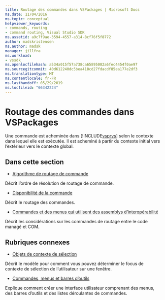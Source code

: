 ```yaml
---
title: Routage des commandes dans VSPackages | Microsoft Docs
ms.date: 11/04/2016
ms.topic: conceptual
helpviewer_keywords:
- commands, routing
- command routing, Visual Studio SDK
ms.assetid: a9c7f9ae-3594-4557-a314-8cf76f5f8772
author: madskristensen
ms.author: madsk
manager: jillfra
ms.workload:
- vssdk
ms.openlocfilehash: a534a015f57a738ca65895002a6fec4454f0ae97
ms.sourcegitcommit: 40d612240dc5bea418cd27fdacdf85ea177e2df3
ms.translationtype: MT
ms.contentlocale: fr-FR
ms.lasthandoff: 05/29/2019
ms.locfileid: "66342224"
---
```

# <a name="command-routing-in-vspackages"></a>Routage des commandes dans VSPackages
Une commande est acheminée dans [!INCLUDE[vsprvs](../../code-quality/includes/vsprvs_md.md)] selon le contexte dans lequel elle est exécutée. Il est acheminé à partir du contexte initial vers l’extérieur vers le contexte global.

## <a name="in-this-section"></a>Dans cette section
- [Algorithme de routage de commande](../../extensibility/internals/command-routing-algorithm.md)

 Décrit l’ordre de résolution de routage de commande.

- [Disponibilité de la commande](../../extensibility/internals/command-availability.md)

 Décrit le routage des commandes.

- [Commandes et des menus qui utilisent des assemblys d’interopérabilité](../../extensibility/internals/commands-and-menus-that-use-interop-assemblies.md)

 Décrit les considérations sur les commandes de routage entre le code managé et COM.

## <a name="related-sections"></a>Rubriques connexes
- [Objets de contexte de sélection](../../extensibility/internals/selection-context-objects.md)

 Décrit le modèle pour comment vous pouvez déterminer le focus de contexte de sélection de l’utilisateur sur une fenêtre.

- [Commandes, menus et barres d’outils](../../extensibility/internals/commands-menus-and-toolbars.md)

 Explique comment créer une interface utilisateur comprenant des menus, des barres d’outils et des listes déroulantes de commandes.